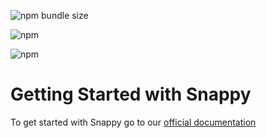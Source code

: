 ![npm bundle size](https://img.shields.io/bundlephobia/min/react?style=flat)

![npm](https://img.shields.io/npm/dm/react?style=flat)

![npm](https://img.shields.io/npm/v/react?style=flat)


# Getting Started with Snappy

To get started with Snappy go to our [official documentation](http://knowledge-base.pages.ubiwhere.com/frontend/Starters/snappy/getting_started/)